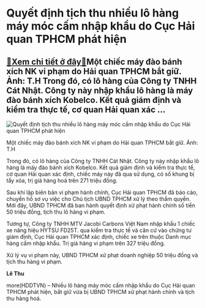 Quyết định tịch thu nhiều lô hàng máy móc cấm nhập khẩu do Cục Hải quan TPHCM phát hiện
=======================================================================================

[:gift:Xem chi tiết ở đây:gift:](https://hddtvn.com/quyet-dinh-tich-thu-nhieu-lo-hang-may-moc-cam-nhap-khau-do-cuc-hai-quan-tphcm-phat-hien/)Một chiếc máy đào bánh xích NK vi phạm do Hải quan TPHCM bắt giữ. Ảnh: T.H Trong đó, có lô hàng của Công ty TNHH Cát Nhật. Công ty này nhập khẩu lô hàng là máy đào bánh xích Kobelco. Kết quả giám định và kiểm tra thực tế, cơ quan Hải quan xác …
----------------------------------------------------------------------------------------------------------------------------------------------------------------------------------------------------------------------------------------------------





![Quyết định tịch thu nhiều lô hàng máy móc cấm nhập khẩu do Cục Hải quan TPHCM phát hiện](https://hddtvn.com/wp-content/uploads/2021/01/4625_IMG-6900.jpg "Quyết định tịch thu nhiều lô hàng máy móc cấm nhập khẩu do Cục Hải quan TPHCM phát hiện")


Một chiếc máy đào bánh xích NK vi phạm do Hải quan TPHCM bắt giữ. Ảnh: T.H



Trong đó, có lô hàng của Công ty TNHH Cát Nhật. Công ty này nhập khẩu lô hàng là máy đào bánh xích Kobelco. Kết quả giám định và kiểm tra thực tế, cơ quan Hải quan xác định, chiếc máy này đã qua sử dụng, có số khung bị tẩy xóa, trị giá hàng hoá trên 271 triệu đồng.


Sau khi lập biên bản vi phạm hành chính, Cục Hải quan TPHCM đã báo cáo, chuyển hồ sơ vụ việc cho Chủ tịch UBND TPHCM xử lý theo thẩm quyền. Mới đây, UBND TPHCM đã ban hành quyết định xử phạt hành chính số tiền 50 triệu đồng, tịch thu lô hàng vi phạm.


Tương tự, Công ty TNHH MTV Jacobi Carbons Việt Nam nhập khẩu 1 chiếc xe nâng hiệu HYTSU FD25T. qua kiểm tra thực tế và căn cứ vào chứng tư giám định, Cục Hải quan TPHCM xác định, chiếc xe trên thuộc Danh mục hàng cấm nhập khẩu. Trị giá hàng vi phạm trên 327 triệu đồng.


Xử lý vụ vi phạm này, UBND TPHCM xử phạt doanh nghiệp 50 triệu đồng và tịch thu hàng vi phạm.




**Lê Thu**



more(HDDTVN) – Nhiều lô hàng máy móc cấm nhập khẩu do Cục Hải quan TPHCM phát hiện, bắt giữ vừa bị UBND TPHCM xử phạt hành chính và tịch thu hàng hoá.


